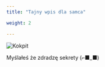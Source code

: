 ```yaml
---
title: "Tajny wpis dla samca"

weight: 2

---
```



![Kokpit](media/Baza.jpg)

Myślałeś że zdradzę sekrety (⌐■_■)



